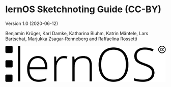 # lernOS Sketchnoting Guide (CC-BY)

Version 1.0  (2020-06-12)

Benjamin Krüger, Karl Damke, Katharina Bluhm, Katrin Mäntele, Lars Bartschat, Marjukka Zsagar-Renneberg and Raffaelina Rossetti

![](sketchnotes/lernos_logo.png)